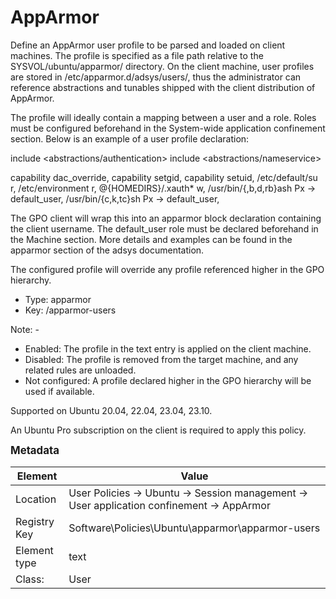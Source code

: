 # AppArmor

Define an AppArmor user profile to be parsed and loaded on client machines.
The profile is specified as a file path relative to the SYSVOL/ubuntu/apparmor/ directory.
On the client machine, user profiles are stored in /etc/apparmor.d/adsys/users/<user-name>, thus the administrator can reference abstractions and tunables shipped with the client distribution of AppArmor.

The profile will ideally contain a mapping between a user and a role. Roles must be configured beforehand in the System-wide application confinement section.
Below is an example of a user profile declaration:

  include <abstractions/authentication>
  include <abstractions/nameservice>

  capability dac_override,
  capability setgid,
  capability setuid,
  /etc/default/su r,
  /etc/environment r,
  @{HOMEDIRS}/.xauth* w,
  /usr/bin/{,b,d,rb}ash Px -> default_user,
  /usr/bin/{c,k,tc}sh Px -> default_user,

The GPO client will wrap this into an apparmor block declaration containing the client username. The default_user role must be declared beforehand in the Machine section. More details and examples can be found in the apparmor section of the adsys documentation.

The configured profile will override any profile referenced higher in the GPO hierarchy.


- Type: apparmor
- Key: /apparmor-users

Note: -
 * Enabled: The profile in the text entry is applied on the client machine.
 * Disabled: The profile is removed from the target machine, and any related rules are unloaded.
 * Not configured: A profile declared higher in the GPO hierarchy will be used if available.


Supported on Ubuntu 20.04, 22.04, 23.04, 23.10.

An Ubuntu Pro subscription on the client is required to apply this policy.



<span style="font-size: larger;">**Metadata**</span>

| Element      | Value            |
| ---          | ---              |
| Location     | User Policies -> Ubuntu -> Session management -> User application confinement -> AppArmor    |
| Registry Key | Software\Policies\Ubuntu\apparmor\apparmor-users         |
| Element type | text |
| Class:       | User       |
